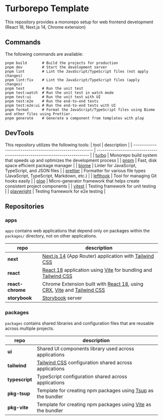 # Turborepo Template

This repository provides a monorepo setup for web frontend development (React 18, Next.js 14, Chrome extension)

## Commands

The following commands are available:

```
pnpm build       # Build the projects for production
pnpm dev         # Start the development server
pnpm lint        # Lint the JavaScript/TypeScript files (not apply changes)
pnpm lint:fix    # Lint the JavaScript/TypeScript files (apply changes)
pnpm test        # Run the unit test
pnpm test:watch  # Run the unit test in watch mode
pnpm test:ui     # Run the unit test with UI
pnpm test:e2e    # Run the end-to-end tests
pnpm test:e2e:ui # Run the end-to-end tests with UI
pnpm format      # Format the JavaScript/TypeScript files using Biome and other files using Prettier.
pnpm generate    # Generate a component from templates with plop
```

## DevTools

This repository utilizes the following tools:
| tool | description |
| --------------------------------------------------------- | -------------------------------------------------------------------------- |
| [turbo](https://turbo.build) | Monorepo build system that speeds up and optimizes the development process |
| [pnpm](https://pnpm.io) | Fast, disk space efficient package manager |
| [biome](https://biomejs.dev/) | Linter for JavaScript, TypeScript, and JSON files |
| [prettier](https://prettier.io/) | Formatter for various file types (JavaScript, TypeScript, Markdown, etc.) |
| [lefthook](https://github.com/evilmartians/lefthook) | Tool for managing Git hooks easily |
| [plop](https://plopjs.com/) | Micro-generator framework that helps create consistent project components |
| [vitest](https://vitest.dev/) | Testing framework for unit testing |
| [playwright](https://playwright.dev/) | Testing framework for e2e testing |

## Repositories

### apps

`apps` contains web applications that depend only on packages within the `packages/` directory, not on other applications.

| repo             | description                                                                                                                                                                       |
| ---------------- | --------------------------------------------------------------------------------------------------------------------------------------------------------------------------------- |
| **next**         | [Next.js 14](https://nextjs.org/) (App Router) application with [Tailwind CSS](https://tailwindcss.com/)                                                                          |
| **react**        | [React 18](https://react.dev/) application using [Vite](https://vitejs.dev/) for bundling and [Tailwind CSS](https://tailwindcss.com/)                                            |
| **react-chrome** | Chrome Extension built with [React 18](https://react.dev/), using [CRX](https://crxjs.dev/vite-plugin/), [Vite](https://vitejs.dev/) and [Tailwind CSS](https://tailwindcss.com/) |
| **storybook**    | [Storybook](https://storybook.js.org/) server                                                                                                                                     |

### packages

`packages` contains shared libraries and configuration files that are reusable across multiple projects.

| repo           | description                                                                              |
| -------------- | ---------------------------------------------------------------------------------------- |
| **ui**         | Shared UI components library used across applications                                    |
| **tailwind**   | [Tailwind CSS](https://tailwindcss.com/) configuration shared across applications        |
| **typescript** | TypeScript configuration shared across applications                                      |
| **pkg-tsup**   | Template for creating npm packages using [Tsup](https://tsup.egoist.dev/) as the bundler |
| **pkg-vite**   | Template for creating npm packages using [Vite](https://vitejs.dev/) as the bundler      |
